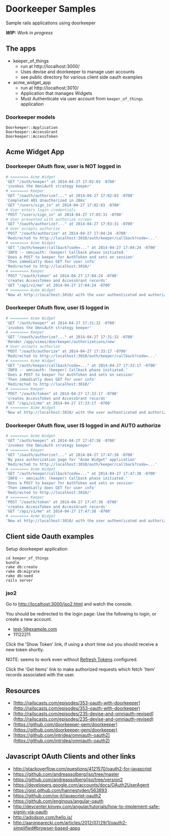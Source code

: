 # Doorkeeper Samples

Sample rails applications using doorkeeper

_**WIP:** Work in progress_

## The apps

* keeper_of_things
  * run at http://localhost:3000/
  * Uses devise and doorkeeper to manage user accounts
  * see public directory for various client side oauth examples
* acme_widget_app
  * run at http://localhost:3010/
  * Application that manages Widgets
  * Must Authenticate via user account from `keeper_of_things` application

### Doorkeeper models

```
Doorkeeper::Application
Doorkeeper::AccessGrant
Doorkeeper::AccessToken
```


## Acme Widget App

### Doorkeeper OAuth flow, user is NOT logged in

```ruby
# ======== Acme Widget
'GET "/auth/keeper" at 2014-04-27 17:02:03 -0700'
'invokes the OmniAuth strategy keeper'
# ======== Keeper
'GET "/oauth/authorize?..." at 2014-04-27 17:02:03 -0700'
'Completed 401 Unauthorized in 28ms'
'GET "/users/sign_in" at 2014-04-27 17:02:03 -0700'
# User enters login credentials
'POST "/users/sign_in" at 2014-04-27 17:03:31 -0700'
# User presented with authorize screen
'GET "/oauth/authorize?..." at 2014-04-27 17:03:31 -0700'
# User accepts authorize
'POST "/oauth/authorize" at 2014-04-27 17:04:24 -0700'
'Redirected to http://localhost:3010/auth/keeper/callback?code=...'
# ======== Acme Widget
'GET "/auth/keeper/callback?code=..." at 2014-04-27 17:04:24 -0700'
'INFO -- omniauth: (keeper) Callback phase initiated.'
'Does a POST to keeper for AuthToken and sets on session'
'Then immediatly does GET for user info'
'Redirected to http://localhost:3010/'
# ======== Keeper
'POST "/oauth/token" at 2014-04-27 17:04:24 -0700'
'creates AccessToken and AccessGrant records'
'GET "/api/v1/me" at 2014-04-27 17:04:24 -0700'
# ======== Acme Widget
'Now at http://localhost:3010/ with the user authenticated and authorized'
```

### Doorkeeper OAuth flow, user IS logged in

```ruby
# ======== Acme Widget
'GET "/auth/keeper" at 2014-04-27 17:31:32 -0700'
'invokes the OmniAuth strategy keeper'
# ======== Keeper
'GET "/oauth/authorize?..." at 2014-04-27 17:31:32 -0700'
'Render /app/views/doorkeeper/authorizations/new'
# User accepts authorize
'POST "/oauth/authorize" at 2014-04-27 17:33:17 -0700'
'Redirected to http://localhost:3010/auth/keeper/callback?code=...'
# ======== Acme Widget
'GET "/auth/keeper/callback?code=..." at 2014-04-27 17:33:17 -0700'
'INFO -- omniauth: (keeper) Callback phase initiated.'
'Does a POST to keeper for AuthToken and sets on session'
'Then immediatly does GET for user info'
'Redirected to http://localhost:3010/'
# ======== Keeper
'POST "/oauth/token" at 2014-04-27 17:33:17 -0700'
'creates AccessToken and AccessGrant records'
'GET "/api/v1/me" at 2014-04-27 17:33:17 -0700'
# ======== Acme Widget
'Now at http://localhost:3010/ with the user authenticated and authorized'
```

### Doorkeeper OAuth flow, user IS logged in and AUTO authorize

```ruby
# ======== Acme Widget
'GET "/auth/keeper" at 2014-04-27 17:47:38 -0700'
'invokes the OmniAuth strategy keeper'
# ======== Keeper
'GET "/oauth/authorize?..." at 2014-04-27 17:47:38 -0700'
'By pass authorization page for "Acme Widget" application'
'Redirected to http://localhost:3010/auth/keeper/callback?code=...'
# ======== Acme Widget
'GET "/auth/keeper/callback?code=..." at 2014-04-27 17:47:38 -0700'
'INFO -- omniauth: (keeper) Callback phase initiated.'
'Does a POST to keeper for AuthToken and sets on session'
'Then immediatly does GET for user info'
'Redirected to http://localhost:3010/'
# ======== Keeper
'POST "/oauth/token" at 2014-04-27 17:47:38 -0700'
'creates AccessToken and AccessGrant records'
'GET "/api/v1/me" at 2014-04-27 17:47:38 -0700'
# ======== Acme Widget
'Now at http://localhost:3010/ with the user authenticated and authorized'
```

## Client side Oauth examples

Setup doorkeeper application

```
cd keeper_of_things
bundle
rake db:create
rake db:migrate
rake db:seed
rails server
```

### jso2

Go to [http://localhost:3000/jso2.html](http://localhost:3000/jso2.html) and watch the console.

You should be redirected to the login page: Use the following to login, or create a new account.

* test-1@example.com
* 11122211

Click the 'Show Token' link, if using a short time out you should receive a new token shortly.

NOTE: seems to work even without [Refresh Tokens](https://github.com/doorkeeper-gem/doorkeeper/wiki/Enable-Refresh-Token-Credentials) configured.

Click the 'Get Items' link to make authorized requests which fetch 'Item' records associated with the user.

## Resources

* [http://railscasts.com/episodes/353-oauth-with-doorkeeper](http://railscasts.com/episodes/353-oauth-with-doorkeeper)
* [http://railscasts.com/episodes/235-devise-and-omniauth-revised](http://railscasts.com/episodes/235-devise-and-omniauth-revised)
* [https://github.com/doorkeeper-gem/doorkeeper](https://github.com/doorkeeper-gem/doorkeeper)
* [https://github.com/intridea/omniauth-oauth2](https://github.com/intridea/omniauth-oauth2)


## Javascript OAuth Clients and other links

* http://stackoverflow.com/questions/4121570/oauth2-for-javascript
* https://github.com/andreassolberg/jso/tree/master
* https://github.com/andreassolberg/jso/tree/version2
* https://developers.google.com/accounts/docs/OAuth2UserAgent
* https://gist.github.com/hannestyden/563893
* https://github.com/ox-it/javascript-oauth2
* https://github.com/enginous/angular-oauth
* http://devcenter.kinvey.com/angular/tutorials/how-to-implement-safe-signin-via-oauth
* http://adodson.com/hello.js/
* http://aaronparecki.com/articles/2012/07/29/1/oauth2-simplified#browser-based-apps

